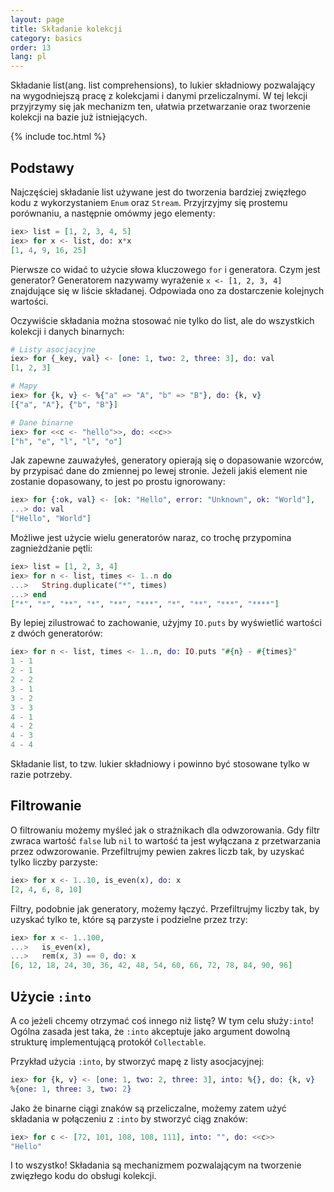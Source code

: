 ```yaml
---
layout: page
title: Składanie kolekcji
category: basics
order: 13
lang: pl
---
```


Składanie list(ang. list comprehensions), to lukier składniowy pozwalający na wygodniejszą pracę z kolekcjami i danymi przeliczalnymi. W tej lekcji przyjrzymy się jak mechanizm ten, ułatwia przetwarzanie oraz tworzenie kolekcji na bazie już istniejących.

{% include toc.html %}

## Podstawy

Najczęściej składanie list używane jest do tworzenia bardziej zwięzłego kodu z wykorzystaniem `Enum` oraz `Stream`. Przyjrzyjmy się prostemu porównaniu, a następnie omówmy jego elementy:

```elixir
iex> list = [1, 2, 3, 4, 5]
iex> for x <- list, do: x*x
[1, 4, 9, 16, 25]
```

Pierwsze co widać to użycie słowa kluczowego `for` i generatora. Czym jest generator?  Generatorem nazywamy wyrażenie `x <- [1, 2, 3, 4]` znajdujące się w liście składanej. Odpowiada ono za dostarczenie kolejnych wartości.

Oczywiście składania można stosować nie tylko do list, ale do wszystkich kolekcji i danych binarnych:

```elixir
# Listy asocjacyjne
iex> for {_key, val} <- [one: 1, two: 2, three: 3], do: val
[1, 2, 3]

# Mapy
iex> for {k, v} <- %{"a" => "A", "b" => "B"}, do: {k, v}
[{"a", "A"}, {"b", "B"}]

# Dane binarne
iex> for <<c <- "hello">>, do: <<c>>
["h", "e", "l", "l", "o"]
```

Jak zapewne zauważyłeś, generatory opierają się o dopasowanie wzorców, by przypisać dane do zmiennej po lewej stronie. Jeżeli jakiś element nie zostanie dopasowany, to jest po prostu ignorowany:

```elixir
iex> for {:ok, val} <- [ok: "Hello", error: "Unknown", ok: "World"], 
...> do: val
["Hello", "World"]
```

Możliwe jest użycie wielu generatorów naraz, co trochę przypomina zagnieżdżanie pętli:

```elixir
iex> list = [1, 2, 3, 4]
iex> for n <- list, times <- 1..n do
...>   String.duplicate("*", times)
...> end
["*", "*", "**", "*", "**", "***", "*", "**", "***", "****"]
```

By lepiej zilustrować to zachowanie, użyjmy `IO.puts` by wyświetlić wartości z dwóch generatorów:

```elixir
iex> for n <- list, times <- 1..n, do: IO.puts "#{n} - #{times}"
1 - 1
2 - 1
2 - 2
3 - 1
3 - 2
3 - 3
4 - 1
4 - 2
4 - 3
4 - 4
```

Składanie list, to tzw. lukier składniowy i powinno być stosowane tylko w razie potrzeby.

## Filtrowanie

O filtrowaniu możemy myśleć jak o strażnikach dla odwzorowania. Gdy filtr zwraca wartość `false` lub `nil` to wartość ta jest wyłączana z przetwarzania przez odwzorowanie. Przefiltrujmy pewien zakres liczb tak, by uzyskać tylko liczby  parzyste:

```elixir
iex> for x <- 1..10, is_even(x), do: x
[2, 4, 6, 8, 10]
```

Filtry, podobnie jak generatory, możemy łączyć. Przefiltrujmy liczby tak, by uzyskać tylko te, które są parzyste i podzielne przez trzy:

```elixir
iex> for x <- 1..100,
...>   is_even(x),
...>   rem(x, 3) == 0, do: x
[6, 12, 18, 24, 30, 36, 42, 48, 54, 60, 66, 72, 78, 84, 90, 96]
```

## Użycie `:into`

A co jeżeli chcemy otrzymać coś innego niż listę?  W tym celu służy`:into`! Ogólna zasada jest taka, że `:into` akceptuje jako argument dowolną strukturę implementującą protokół `Collectable`.

Przykład użycia `:into`, by stworzyć mapę z listy asocjacyjnej:

```elixir
iex> for {k, v} <- [one: 1, two: 2, three: 3], into: %{}, do: {k, v}
%{one: 1, three: 3, two: 2}
```

Jako że binarne ciągi znaków są przeliczalne, możemy zatem użyć składania w połączeniu z `:into` by stworzyć ciąg 
znaków:

```elixir
iex> for c <- [72, 101, 108, 108, 111], into: "", do: <<c>>
"Hello"
```

I to wszystko! Składania są mechanizmem pozwalającym na tworzenie zwięzłego kodu do obsługi kolekcji.  
